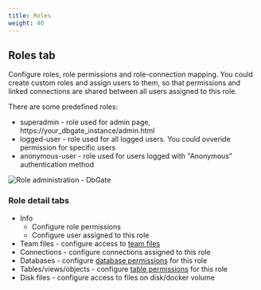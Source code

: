 ```yaml
---
title: Roles
weight: 40
---
```


## Roles tab
Configure roles, role permissions and role-connection mapping. You could create custom roles and assign users to them, so that permissions and linked connections are shared between all users assigned to this role.

There are some predefined roles:
- superadmin - role used for admin page, https://your_dbgate_instance/admin.html
- logged-user - role used for all logged users. You could ovveride permission for specific users
- anonymous-user - role used for users logged with "Anonymous" authentication method

![Role administration - DbGate](https://media.dbgate.io/img/role-administration-light.png)

### Role detail tabs
* Info
  * Configure role permissions
  * Configure user assigned to this role
* Team files - configure access to [team files](team-files)
* Connections - configure connections assigned to this role
* Databases - configure [database permissions](permissions#database-permissions) for this role
* Tables/views/objects - configure [table permissions](permissions#table-permissions) for this role
* Disk files - configure access to files on disk/docker volume
